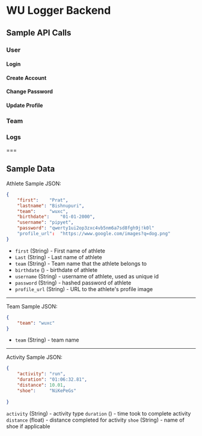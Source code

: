 # WU Logger Backend
## Sample API Calls
### User
#### Login
#### Create Account
#### Change Password
#### Update Profile

### Team

### Logs

===
## Sample Data
Athlete Sample JSON:
```json
{
	"first":	"Prat",
	"lastname":	"Bishnupuri",
	"team":		"wuxc",
	"birthdate":	"01-01-2000",
	"username":	"pipyet",
	"password":	"qwerty1ui2op3zxc4vb5nm6a7sd8fgh9j!k0l"
	"profile_url":	"https://www.google.com/images?q=dog.png"
}

```
* `first` (String) - First name of athlete
* `Last` (String) - Last name of athlete
* `team` (String) - Team name that the athlete belongs to
* `birthdate` () - birthdate of athlete
* `username` (String) - username of athlete, used as unique id
* `password` (String) - hashed password of athlete
* `profile_url` (String) - URL to the athlete's profile image
---
Team Sample JSON:
```json
{
	"team":	"wuxc"
}
```
* `team` (String) - team name
---
Activity Sample JSON:
```json
{
	"activity":	"run",
	"duration":	"01:06:32.81",
	"distance":	10.01,
	"shoe":		"NiKePeGs"
	
}
```
`activity` (String) - activity type
`duration` () - time took to complete activity
`distance` (float) - distance completed for activity
`shoe` (String) - name of shoe if applicable

